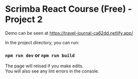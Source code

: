 # Scrimba React Course (Free) - Project 2

Demo can be seen at https://travel-journal-ca62dd.netlify.app/

In the project directory, you can run:

### `npm run dev` or `npm run build`

The page will reload if you make edits.\
You will also see any lint errors in the console.

